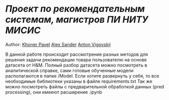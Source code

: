 # *Проект по рекомендательным системам, магистров ПИ НИТУ МИСИС*
Author: [Khoner Pavel](https://github.com/pavelkhoner)
        [Alex Sander]()
        [Anton Vigovskij]()

В данной работе происходит рассмотрение разных методов для решения задачи рекомендации товара пользователю на основе датасета от H&M.
Полный разбор датасета можно посмотреть в аналитической справке, сами готовые обученные модели располагаются в папке /Model.
Если хотите развернуть у себя, то все необходимые библиотеки указаны в файле requirements.txt
Так же можно посмотреть файлы с предварительной обработкой данных (pred processing), они имееют расширение .ipynb

